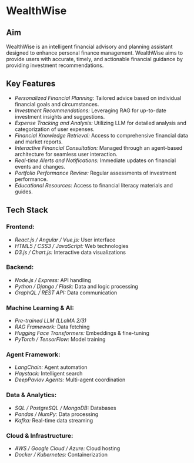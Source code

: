 # WealthWise

## Aim
WealthWise is an intelligent financial advisory and planning assistant designed to enhance personal finance management. WealthWise aims to provide users with accurate, timely, and actionable financial guidance by providing investment recommendations.

## Key Features
- *Personalized Financial Planning:* Tailored advice based on individual financial goals and circumstances.
- *Investment Recommendations:* Leveraging RAG for up-to-date investment insights and suggestions.
- *Expense Tracking and Analysis:* Utilizing LLM for detailed analysis and categorization of user expenses.
- *Financial Knowledge Retrieval:* Access to comprehensive financial data and market reports.
- *Interactive Financial Consultation:* Managed through an agent-based architecture for seamless user interaction.
- *Real-time Alerts and Notifications:* Immediate updates on financial events and changes.
- *Portfolio Performance Review:* Regular assessments of investment performance.
- *Educational Resources:* Access to financial literacy materials and guides.

## Tech Stack

### Frontend:
- *React.js / Angular / Vue.js:* User interface
- *HTML5 / CSS3 / JavaScript:* Web technologies
- *D3.js / Chart.js:* Interactive data visualizations

### Backend:
- *Node.js / Express:* API handling
- *Python / Django / Flask:* Data and logic processing
- *GraphQL / REST API:* Data communication

### Machine Learning & AI:
- *Pre-trained LLM (LLaMA 2/3)*
- *RAG Framework:* Data fetching
- *Hugging Face Transformers:* Embeddings & fine-tuning
- *PyTorch / TensorFlow:* Model training

### Agent Framework:
- *LangChain:* Agent automation
- *Haystack:* Intelligent search
- *DeepPavlov Agents:* Multi-agent coordination

### Data & Analytics:
- *SQL / PostgreSQL / MongoDB:* Databases
- *Pandas / NumPy:* Data processing
- *Kafka:* Real-time data streaming

### Cloud & Infrastructure:
- *AWS / Google Cloud / Azure:* Cloud hosting
- *Docker / Kubernetes:* Containerization